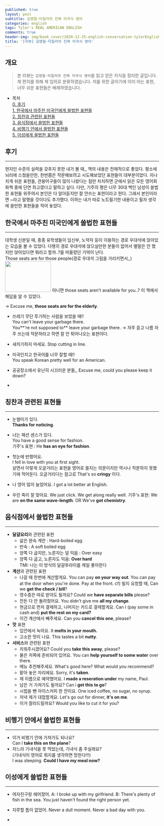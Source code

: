 ```yaml
---
published: true
layout: post
subtitle: 김영철·타일러의 진짜 미국식 영어
categories: english
tags: Tyler's REAL AMERICAN ENGLISH
comments: true
header-img: img/book_cover/2020-12-25-english-conversation-tylerEnglish-cover.png
title: '[리뷰] 김영철·타일러의 진짜 미국식 영어'
---
```


## 개요
> 본 리뷰는 `김영철·타일러의 진짜 미국식 영어`을 읽고 얻은 지식을 정리한 글입니다. 제 편의를 위해 제 임의로 분류하였습니다. 저를 위한 글이기에 이미 아는 표현, 너무 쉬운 표현들은 배제하였습니다. 

- 목차  
[0. 후기](#후기)  
[1. 한국에서 마주친 미국인에게 쓸법한 표현들](#한국에서-마주친-미국인에게-쓸법한-표현들)  
[2. 칭찬과 관련된 표현들](#칭찬과-관련된-표현들)  
[3. 음식점에서 쓸법한 표현들](#음식점에서-쓸법한-표현들)  
[4. 비행기 안에서 쓸법한 표현들](#비행기-안에서-쓸법한-표현들)  
[5. 이성에게 쓸법한 표현들](#이성에게-쓸법한-표현들)

## 후기
---
현지인 수준의 실력을 갖추지 못한 내가 볼 때,, 책의 내용은 전체적으로 좋았다. 평소에 뇌리에 스쳤을만한, 한번쯤은 작문해보려고 시도해보았던 표현들이 대부분이었다. 지나치게 쉬운 표현들, 관용어구들이 많이 나왔다는 점만 차치하면 군에서 읽은 모든 영어회화책 중에 단연 최고였다고 말하고 싶다. 다만, 기주의 평은 너무 30대 백인 남성이 쓸법한 표현들 위주여서 본인은 다 알아듣지만 잘 안쓰는 표현이라고 한다. 그래서 본인이라면 ~라고 말했을 것이다도 추가했다. 이하는 내가 따로 노트필기한 내용이고 필자 생각에 쓸만한 표현들을 적어 놓았다.

## 한국에서 마주친 미국인에게 쓸법한 표현들
---
대학생 신분일 때, 종종 유학생들이 임신부, 노약자 등이 이용하는 경로 우대석에 앉아있는 모습을 볼 수 있었다. 다행히 경로 우대석에 앉으실만한 분들이 없어서 별말은 안 했지만 앉아있다면 뭐라고 할까..?를 떠올렸던 기억이 난다.  
Those seats are for those people(경로 우대석 그림을 가리키면서,,) <img src="https://sundongkim-dev.github.io/assets/img/elderly.png" width="150" height="100"> 
아니면 those seats aren't available for you..? 이 책에서 해답을 알 수 있었다.

-> Excuse me, **those seats are for the elderly**.

- 쓰레기 무단 투기하는 사람을 보았을 때!!  
You can't leave your garbage there.  
You**'re not supposed to** leave your garbage there. -> 자주 듣고 나름 자주 쓰는데 작문하라고 하면 잘 안 튀어나오는 표현이다.

- 새치기하지 마세요.
Stop cutting in line.

- 미국인치고 한국어를 너무 잘할 때!!  
You speak Korean pretty well for an American.

- 공공장소에서 유난히 시끄러운 분들,,
Excuse me, could you please keep it down?

-
## 칭찬과 관련된 표현들
---
- 눈썰미가 있다.  
**Thanks for noticing**.  
- 너는 패션 센스가 있다.   
You have a good sense for fashion.  
기주's 표현 : He **has an eye for fashion**.

- 첫눈에 반했어요.  
I fell in love with you at first sight.  
살면서 이렇게 오글거리는 표현을 영어로 쓸지는 의문이지만 역시나 작문하지 못했기에 적어둔다. 오글거리다는 참고로 That's so **cringy** 이다.

- 나 영어 많이 늘었어요.
I got a lot better at English.

- 우린 죽이 잘 맞아요.
We just click. We get along really well.
기주's 표현: We are **on the same wave-length**. OR We've **got chemistry**.
## 음식점에서 쓸법한 표현들
---
- **달걀요리**와 관련된 표현
	- 삶은 완숙 계란 : Hard-boiled egg
    - 반숙 : A soft boiled egg
    - 양쪽 다 굽지만, 노른자는 덜 익음 : Over easy
    - 양쪽 다 굽고, 노른자도 익음: **Over hard**  
    TMI: 나는 이 방식의 달걀후라이를 제일 좋아한다
- **계산**과 관련된 표현
	- 나갈 때 한번에 계산할게요.
    You can pay **on your way out**.
    You can pay at the door when you're done.
    Pay at the front.
    cf) 빌지 요청할 때, Can we **get the check / bill**?
    - 영수증은 따로 받아도 될까요?
    Could we **have separate bills** please?
    - 잔돈 다 안 돌려줬어요.
    You didn't give me **all my change**.
    - 현금으로 먼저 결제하고, 나머지는 카드로 결제할게요.
    Can I (pay some in cash and) **put the rest on my card?**
    - 이건 계산에서 빼주세요.
    Can you **cancel this one**, please?
- **맛** 표현
	- 입안에서 녹아요.
    It **melts in your mouth.**
    - 고소한 맛이 나요.
    This tastes a bit **nutty**.
- **서비스**와 관련된 표현
	- 치워주시겠어요?
    Could you **take this away**, please?
    - 물은 저쪽에 준비되어 있어요.
    You can **help yourself to some water** over there.
    - 메뉴 추천해주세요.
    What's good here? What would you recommend?
    - 맡아 놓은 자리에요.
    Sorry, it's **taken**.
    - 제 이름으로 예약했어요.
    I **made a reseration under** my name, Paul.
    - 남은 거 가져가도 될까요?
    Can i **get this to go**?
    - 시럽을 뺀 아이스커피 한 잔이요.
    One iced coffee, no sugar, no syrup.
    - 저녁 제가 대접할게요.
    Let's go out for dinner, **it's on me**.
    - 이거 잘라드릴까요?
    Would you like to cut it for you?
    
## 비행기 안에서 쓸법한 표현들
---
- 이거 비행기 안에 가져가도 되나요?  
Can I **take this on the plane**?
- 자느라 기내식을 못 먹었는데, 기내식 좀 주실래요?  
(기내식이 영어로 뭐지를 생각하면 망한다!!!)  
I was sleeping. **Could I have my meal now?**

## 이성에게 쓸법한 표현들
---
- 여자친구랑 헤어졌어.
A: I broke up with my girlfriend.
B: There's plenty of fish in the sea. You just haven't found the right person yet.

- 지루할 틈이 없었어.
Never a dull moment. Never a bad day with you.

- 
